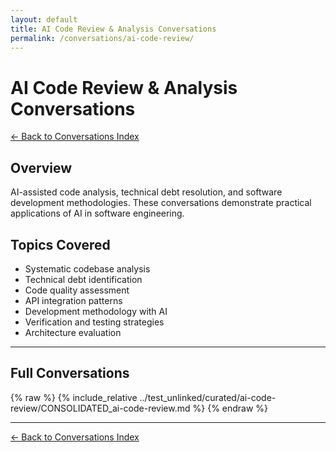 ```yaml
---
layout: default
title: AI Code Review & Analysis Conversations
permalink: /conversations/ai-code-review/
---
```


# AI Code Review & Analysis Conversations

[← Back to Conversations Index](/conversations/)

## Overview

AI-assisted code analysis, technical debt resolution, and software development methodologies. These conversations demonstrate practical applications of AI in software engineering.

## Topics Covered

- Systematic codebase analysis
- Technical debt identification
- Code quality assessment
- API integration patterns
- Development methodology with AI
- Verification and testing strategies
- Architecture evaluation

---

## Full Conversations

{% raw %}
{% include_relative ../test_unlinked/curated/ai-code-review/CONSOLIDATED_ai-code-review.md %}
{% endraw %}

---

[← Back to Conversations Index](/conversations/)